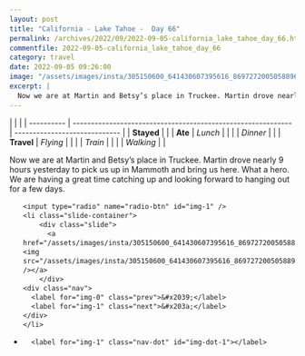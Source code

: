 ```yaml
---
layout: post
title: "California - Lake Tahoe -  Day 66"
permalink: /archives/2022/09/2022-09-05-california_lake_tahoe_day_66.html
commentfile: 2022-09-05-california_lake_tahoe_day_66
category: travel
date: 2022-09-05 09:26:00
image: "/assets/images/insta/305150600_641430607395616_8697272005058896326_n_17932778243309735.jpg"
excerpt: |
  Now we are at Martin and Betsy’s place in Truckee. Martin drove nearly 9 hours yesterday to pick us up in Mammoth and bring us here. What a hero. We are having a great time catching up and looking forward to hanging out for a few days.
---
```


|            |                                                              |
| ---------- | ------------------------------------------------------------ | ----------------------------- |
| **Stayed** |  |
| **Ate**    | _Lunch_                                                      |          |
|            | _Dinner_                                                     |          |
| **Travel** | _Flying_                                                     |          |
|            | _Train_                                                      |          |
|            | _Walking_                                                    |          |


Now we are at Martin and Betsy’s place in Truckee. Martin drove nearly 9 hours yesterday to pick us up in Mammoth and bring us here. What a hero. We are having a great time catching up and looking forward to hanging out for a few days.


<ul class="slides">

    <input type="radio" name="radio-btn" id="img-1" />
    <li class="slide-container">
        <div class="slide">
          <a href="/assets/images/insta/305150600_641430607395616_8697272005058896326_n_17932778243309735.jpg"><img src="/assets/images/insta/305150600_641430607395616_8697272005058896326_n_17932778243309735.jpg" /></a>
        </div>
    <div class="nav">
      <label for="img-0" class="prev">&#x2039;</label>
      <label for="img-1" class="next">&#x203a;</label>
    </div>
    </li>
			
<li class="nav-dots">

      <label for="img-1" class="nav-dot" id="img-dot-1"></label>

</li>
</ul>        
             

		